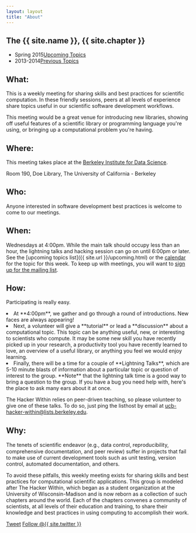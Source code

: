```yaml
---
layout: layout
title: "About"
---
```


<!-- You can edit this whole page, remove it, or use it as basis for any non-post pages you have. -->
<section class="content">

The {{ site.name }}, {{ site.chapter }}
========================================

<ul class="listing">
<li>
<span>Spring 2015</span><a href="{{ site.url }}/upcoming.html">Upcoming Topics</a>
</li>
<li>
<span>2013-2014</span><a href="{{ site.url }}/previous.html">Previous Topics</a>
</li>
</ul>


What:
-----

This is a weekly meeting for sharing skills and best practices for
scientific computation. In these friendly sessions, peers at all levels
of experience share topics useful in our scientific software development
workflows.

This meeting would be a great venue for introducing new libraries,
showing off useful features of a scientific library or programming
language you're using, or bringing up a computational problem you're
having.

Where:
-----



This meeting takes place at the [Berkeley Institute for Data
Science](https://bids.berkeley.edu).

Room 190, Doe Library, The University of California - Berkeley


Who:
-----

Anyone interested in software development best practices is welcome to
come to our meetings.


When:
-----


Wednesdays at 4:00pm. While the main talk should occupy less than an hour, the
lightning talks and hacking session can go on until 6:00pm or later. See the [upcoming topics list]({{ site.url }}/upcoming.html)
or the [calendar](http://bit.ly/1cqFKuh)
for the topic for this week.
To keep up with meetings, you will want to
[sign up for the mailing list](https://calmail.berkeley.edu/manage/list/listinfo/ucb-hacker-within@lists.berkeley.edu).



How:
-----

Participating is really easy.
<li>At **4:00pm**, we gather and go through a round of introductions.
New faces are always appearing!</li>
<li>Next, a volunteer will give a **tutorial** or lead a
**discussion** about a
computational topic. This topic can be anything useful, new, or
interesting to scientists who compute. It may be some new skill you have recently picked
up in your research, a productivity tool you have recently learned to love, an overview of a
useful library, or anything you feel we would enjoy learning.</li>
<li>Finally, there will be a time for a couple of **Lightning Talks**, which
are 5-10 minute blasts of information about a particular topic or
question of interest to the group.
**Note** that the lightning talk time is a good way to bring a
question to the group. If you have a bug you need help with, here's the
place to ask many ears about it at once.
</li>

The Hacker Within relies on peer-driven teaching, so please volunteer to
give one of these talks. To do so, just ping the listhost by email at
[ucb-hacker-within@lists.berkeley.edu](mailto:ucb-hacker-within@lists.berkeley.edu).


Why:
------


The tenets of scientiﬁc endeavor (e.g., data control, reproducibility,
comprehensive documentation, and peer review) suffer in projects that fail
to make use of current development tools such as unit testing, version
control, automated documentation, and others.


To avoid these pitfalls, this weekly meeting exists for sharing skills and best practices for
computational scientific applications. This group is modeled after The
Hacker Within, which  began as a student organization at the University of Wisconsin-Madison and
is now reborn as a collection of such chapters around the world. Each of
the chapters convenes a community of scientists, at all levels of their
education and training, to share their knowledge and best practices in
using computing to accomplish their work.

<a href="http://twitter.com/share" class="twitter-share-button" data-count="none" data-via="{{ site.twitter }}">Tweet</a>
<a href="http://twitter.com/{{ site.twitter }}" class="twitter-follow-button" data-show-count="false">Follow @{{ site.twitter }}</a>
<script src="http://platform.twitter.com/widgets.js" type="text/javascript"></script>
</section>
